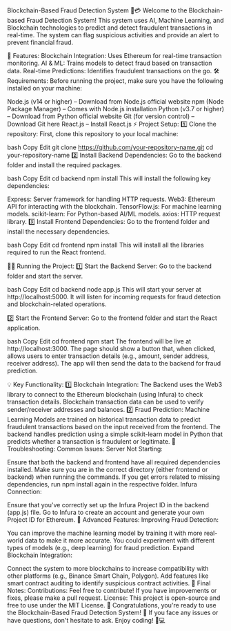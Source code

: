 Blockchain-Based Fraud Detection System 🚀💳
Welcome to the Blockchain-based Fraud Detection System! This system uses AI, Machine Learning, and Blockchain technologies to predict and detect fraudulent transactions in real-time. The system can flag suspicious activities and provide an alert to prevent financial fraud.

🚀 Features:
Blockchain Integration: Uses Ethereum for real-time transaction monitoring.
AI & ML: Trains models to detect fraud based on transaction data.
Real-time Predictions: Identifies fraudulent transactions on the go.
🛠️ Requirements:
Before running the project, make sure you have the following installed on your machine:

Node.js (v14 or higher) – Download from Node.js official website
npm (Node Package Manager) – Comes with Node.js installation
Python (v3.7 or higher) – Download from Python official website
Git (for version control) – Download Git here
React.js – Install React.js
⚡ Project Setup:
1️⃣ Clone the repository:
First, clone this repository to your local machine:

bash
Copy
Edit
git clone https://github.com/your-repository-name.git
cd your-repository-name
2️⃣ Install Backend Dependencies:
Go to the backend folder and install the required packages.

bash
Copy
Edit
cd backend
npm install
This will install the following key dependencies:

Express: Server framework for handling HTTP requests.
Web3: Ethereum API for interacting with the blockchain.
TensorFlow.js: For machine learning models.
scikit-learn: For Python-based AI/ML models.
axios: HTTP request library.
3️⃣ Install Frontend Dependencies:
Go to the frontend folder and install the necessary dependencies.

bash
Copy
Edit
cd frontend
npm install
This will install all the libraries required to run the React frontend.

🏃‍♂️ Running the Project:
1️⃣ Start the Backend Server:
Go to the backend folder and start the server.

bash
Copy
Edit
cd backend
node app.js
This will start your server at http://localhost:5000. It will listen for incoming requests for fraud detection and blockchain-related operations.

2️⃣ Start the Frontend Server:
Go to the frontend folder and start the React application.

bash
Copy
Edit
cd frontend
npm start
The frontend will be live at http://localhost:3000. The page should show a button that, when clicked, allows users to enter transaction details (e.g., amount, sender address, receiver address). The app will then send the data to the backend for fraud prediction.

💡 Key Functionality:
1️⃣ Blockchain Integration:
The Backend uses the Web3 library to connect to the Ethereum blockchain (using Infura) to check transaction details.
Blockchain transaction data can be used to verify sender/receiver addresses and balances.
2️⃣ Fraud Prediction:
Machine Learning Models are trained on historical transaction data to predict fraudulent transactions based on the input received from the frontend.
The backend handles prediction using a simple scikit-learn model in Python that predicts whether a transaction is fraudulent or legitimate.
🔧 Troubleshooting:
Common Issues:
Server Not Starting:

Ensure that both the backend and frontend have all required dependencies installed.
Make sure you are in the correct directory (either frontend or backend) when running the commands.
If you get errors related to missing dependencies, run npm install again in the respective folder.
Infura Connection:

Ensure that you've correctly set up the Infura Project ID in the backend (app.js) file.
Go to Infura to create an account and generate your own Project ID for Ethereum.
🧠 Advanced Features:
Improving Fraud Detection:

You can improve the machine learning model by training it with more real-world data to make it more accurate.
You could experiment with different types of models (e.g., deep learning) for fraud prediction.
Expand Blockchain Integration:

Connect the system to more blockchains to increase compatibility with other platforms (e.g., Binance Smart Chain, Polygon).
Add features like smart contract auditing to identify suspicious contract activities.
🌟 Final Notes:
Contributions: Feel free to contribute! If you have improvements or fixes, please make a pull request.
License: This project is open-source and free to use under the MIT License.
🎉 Congratulations, you're ready to use the Blockchain-Based Fraud Detection System! 🎉
If you face any issues or have questions, don't hesitate to ask. Enjoy coding! 🚀💻
